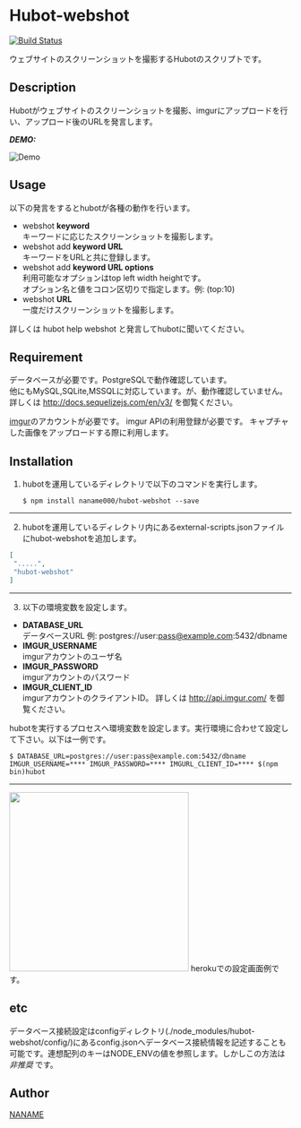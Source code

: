 # Hubot-webshot

[![Build Status](https://travis-ci.org/naname000/hubot-webshot.svg?branch=master)](https://travis-ci.org/naname000/hubot-webshot)

ウェブサイトのスクリーンショットを撮影するHubotのスクリプトです。

## Description

Hubotがウェブサイトのスクリーンショットを撮影、imgurにアップロードを行い、アップロード後のURLを発言します。

***DEMO:***

![Demo](https://qiita-image-store.s3.amazonaws.com/0/102985/001ea750-1954-53ee-7615-cd8d9d6e0f02.png)

## Usage

以下の発言をするとhubotが各種の動作を行います。

- webshot __keyword__  
キーワードに応じたスクリーンショットを撮影します。  
- webshot add __keyword URL__  
キーワードをURLと共に登録します。  
- webshot add __keyword URL options__  
利用可能なオプションはtop left width heightです。  
オプション名と値をコロン区切りで指定します。例: (top:10)  
- webshot __URL__  
一度だけスクリーンショットを撮影します。  

詳しくは hubot help webshot と発言してhubotに聞いてください。

## Requirement

データベースが必要です。PostgreSQLで動作確認しています。  
他にもMySQL,SQLite,MSSQLに対応しています。が、動作確認していません。  
詳しくは http://docs.sequelizejs.com/en/v3/ を御覧ください。

[imgur](http://imgur.com/)のアカウントが必要です。
imgur APIの利用登録が必要です。
キャプチャした画像をアップロードする際に利用します。

## Installation

1. hubotを運用しているディレクトリで以下のコマンドを実行します。

   `$ npm install naname000/hubot-webshot --save`
-----
2. hubotを運用しているディレクトリ内にあるexternal-scripts.jsonファイルにhubot-webshotを追加します。

````json
[
 ".....",
 "hubot-webshot"
]
````
-----
3. 以下の環境変数を設定します。

- __DATABASE_URL__  
データベースURL 例: postgres://user:pass@example.com:5432/dbname
- __IMGUR_USERNAME__  
imgurアカウントのユーザ名
- __IMGUR_PASSWORD__  
imgurアカウントのパスワード
- __IMGUR_CLIENT_ID__  
imgurアカウントのクライアントID。
詳しくは http://api.imgur.com/ を御覧ください。

hubotを実行するプロセスへ環境変数を設定します。実行環境に合わせて設定して下さい。以下は一例です。

   `$ DATABASE_URL=postgres://user:pass@example.com:5432/dbname IMGUR_USERNAME=**** IMGUR_PASSWORD=**** IMGURL_CLIENT_ID=**** $(npm bin)hubot`

-----
<img src="http://i.imgur.com/oXscx5J.png" width="320px" />
herokuでの設定画面例です。

## etc

データベース接続設定はconfigディレクトリ(./node_modules/hubot-webshot/config/)にあるconfig.jsonへデータベース接続情報を記述することも可能です。連想配列のキーはNODE_ENVの値を参照します。しかしこの方法は _非推奨_ です。

## Author

[NANAME](https://about.me/naname/)

